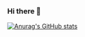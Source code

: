### Hi there 👋

[![Anurag's GitHub stats](https://github-readme-stats.vercel.app/api?username=yeshpanovrustem)](https://github.com/anuraghazra/github-readme-stats)

<!--
**yeshpanovrustem/yeshpanovrustem** is a ✨ _special_ ✨ repository because its `README.md` (this file) appears on your GitHub profile.

Here are some ideas to get you started:

- 🔭 I’m currently working on ...
- 🌱 I’m currently learning ...
- 👯 I’m looking to collaborate on ...
- 🤔 I’m looking for help with ...
- 💬 Ask me about ...
- 📫 How to reach me: ...
- 😄 Pronouns: ...
- ⚡ Fun fact: ...
-->
